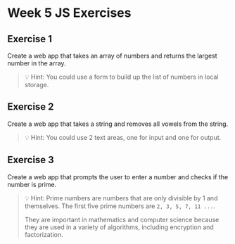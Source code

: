 # Week 5 JS Exercises

## Exercise 1

Create a web app that takes an array of numbers and returns the largest number in the array.

>💡 Hint: You could use a form to build up the list of numbers in local storage.

## Exercise 2

Create a web app that takes a string and removes all vowels from the string.

>💡 Hint: You could use 2 text areas, one for input and one for output.

## Exercise 3

Create a web app that prompts the user to enter a number and checks if the number is prime.

>💡 Hint: Prime numbers are numbers that are only divisible by 1 and themselves. The first five prime numbers are `2, 3, 5, 7, 11 ...`.
>
>They are important in mathematics and computer science because they are used in a variety of algorithms, including encryption and factorization.
